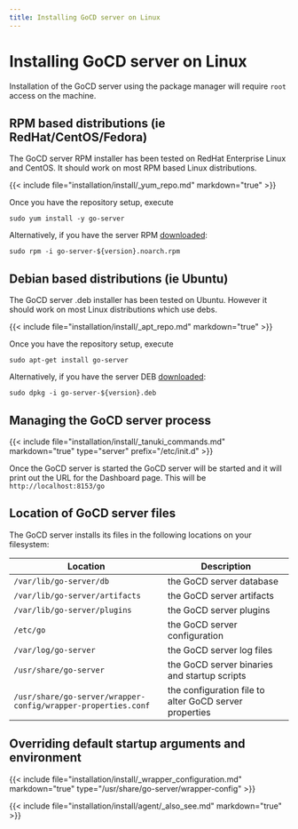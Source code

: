 ```yaml
---
title: Installing GoCD server on Linux
---
```


# Installing GoCD server on Linux

Installation of the GoCD server using the package manager will require `root` access on the machine.

## RPM based distributions (ie RedHat/CentOS/Fedora)

The GoCD server RPM installer has been tested on RedHat Enterprise Linux and CentOS. It should work on most RPM based Linux distributions.

{{< include file="installation/install/_yum_repo.md" markdown="true" >}}

Once you have the repository setup, execute

```shell
sudo yum install -y go-server
```

Alternatively, if you have the server RPM [downloaded](https://www.gocd.org/download):

```shell
sudo rpm -i go-server-${version}.noarch.rpm
```

## Debian based distributions (ie Ubuntu)

The GoCD server .deb installer has been tested on Ubuntu. However it should work on most Linux distributions which use debs.

{{< include file="installation/install/_apt_repo.md" markdown="true" >}}

Once you have the repository setup, execute

```shell
sudo apt-get install go-server
```

Alternatively, if you have the server DEB [downloaded](https://www.gocd.org/download):

```shell
sudo dpkg -i go-server-${version}.deb
```

## Managing the GoCD server process

{{< include file="installation/install/_tanuki_commands.md" markdown="true" type="server" prefix="/etc/init.d" >}}

Once the GoCD server is started the GoCD server will be started and it will print out the URL for the Dashboard page. This will be `http://localhost:8153/go`

## Location of GoCD server files

The GoCD server installs its files in the following locations on your filesystem:

| Location                                                      | Description                                            |
| ------------------------------------------------------------- | ------------------------------------------------------ |
| `/var/lib/go-server/db`                                       | the GoCD server database                               |
| `/var/lib/go-server/artifacts`                                | the GoCD server artifacts                              |
| `/var/lib/go-server/plugins`                                  | the GoCD server plugins                                |
| `/etc/go`                                                     | the GoCD server configuration                          |
| `/var/log/go-server`                                          | the GoCD server log files                              |
| `/usr/share/go-server`                                        | the GoCD server binaries and startup scripts           |
| `/usr/share/go-server/wrapper-config/wrapper-properties.conf` | the configuration file to alter GoCD server properties |

## Overriding default startup arguments and environment

{{< include file="installation/install/_wrapper_configuration.md" markdown="true" type="/usr/share/go-server/wrapper-config" >}}

{{< include file="installation/install/agent/_also_see.md" markdown="true" >}}

